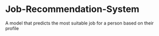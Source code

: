 # Job-Recommendation-System

A model that predicts the most suitable job for a person based on their profile


